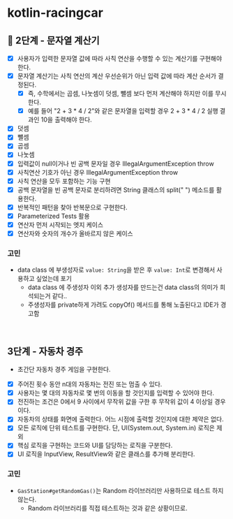 # kotlin-racingcar

## 🚀 2단계 - 문자열 계산기

- [x] 사용자가 입력한 문자열 값에 따라 사칙 연산을 수행할 수 있는 계산기를 구현해야 한다.
- [x] 문자열 계산기는 사칙 연산의 계산 우선순위가 아닌 입력 값에 따라 계산 순서가 결정된다. 
  - [x] 즉, 수학에서는 곱셈, 나눗셈이 덧셈, 뺄셈 보다 먼저 계산해야 하지만 이를 무시한다.
  - [x] 예를 들어 "2 + 3 * 4 / 2"와 같은 문자열을 입력할 경우 2 + 3 * 4 / 2 실행 결과인 10을 출력해야 한다.
- [x] 덧셈
- [x] 뺄셈
- [x] 곱셈
- [x] 나눗셈
- [x] 입력값이 null이거나 빈 공백 문자일 경우 IllegalArgumentException throw
- [x] 사칙연산 기호가 아닌 경우 IllegalArgumentException throw
- [x] 사칙 연산을 모두 포함하는 기능 구현
- [x] 공백 문자열을 빈 공백 문자로 분리하려면 String 클래스의 split(" ") 메소드를 활용한다. 
- [x] 반복적인 패턴을 찾아 반복문으로 구현한다.
- [x] Parameterized Tests 활용
- [x] 연산자 먼저 시작되는 엣지 케이스
- [x] 연산자와 숫자의 개수가 올바르지 않은 케이스

### 고민

- data class 에 부생성자로 `value: String`을 받은 후 `value: Int`로 변경해서 사용하고 싶었는데 포기
  - data class 에 주생성자 이외 추가 생성자를 만드는건 data class의 의미가 희석되는거 같다..
  - 주생성자를 private하게 가려도 copyOf() 메서드를 통해 노출된다고 IDE가 경고함

<br>

## 3단계 - 자동차 경주
- 초간단 자동차 경주 게임을 구현한다.

- [x] 주어진 횟수 동안 n대의 자동차는 전진 또는 멈출 수 있다.
- [x] 사용자는 몇 대의 자동차로 몇 번의 이동을 할 것인지를 입력할 수 있어야 한다.
- [x] 전진하는 조건은 0에서 9 사이에서 무작위 값을 구한 후 무작위 값이 4 이상일 경우이다.
- [x] 자동차의 상태를 화면에 출력한다. 어느 시점에 출력할 것인지에 대한 제약은 없다.
- [x] 모든 로직에 단위 테스트를 구현한다. 단, UI(System.out, System.in) 로직은 제외
- [x] 핵심 로직을 구현하는 코드와 UI를 담당하는 로직을 구분한다.
- [x] UI 로직을 InputView, ResultView와 같은 클래스를 추가해 분리한다.

### 고민
- `GasStation#getRandomGas()`는 Random 라이브러리만 사용하므로 테스트 하지 않는다.
  - Random 라이브러리를 직접 테스트하는 것과 같은 상황이므로.
